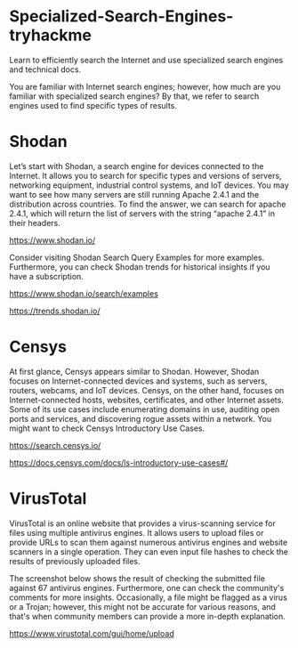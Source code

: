 # Specialized-Search-Engines-tryhackme
Learn to efficiently search the Internet and use specialized search engines and technical docs.

You are familiar with Internet search engines; however, how much are you familiar with specialized search engines? By that, we refer to search engines used to find specific types of results.

# Shodan
Let’s start with Shodan, a search engine for devices connected to the Internet. It allows you to search for specific types and versions of servers, networking equipment, industrial control systems, and IoT devices. You may want to see how many servers are still running Apache 2.4.1 and the distribution across countries. To find the answer, we can search for apache 2.4.1, which will return the list of servers with the string “apache 2.4.1” in their headers.

https://www.shodan.io/

Consider visiting Shodan Search Query Examples for more examples. Furthermore, you can check Shodan trends for historical insights if you have a subscription.

https://www.shodan.io/search/examples

https://trends.shodan.io/

# Censys
At first glance, Censys appears similar to Shodan. However, Shodan focuses on Internet-connected devices and systems, such as servers, routers, webcams, and IoT devices. Censys, on the other hand, focuses on Internet-connected hosts, websites, certificates, and other Internet assets. Some of its use cases include enumerating domains in use, auditing open ports and services, and discovering rogue assets within a network. You might want to check Censys Introductory Use Cases.

https://search.censys.io/

https://docs.censys.com/docs/ls-introductory-use-cases#/

# VirusTotal
VirusTotal is an online website that provides a virus-scanning service for files using multiple antivirus engines. It allows users to upload files or provide URLs to scan them against numerous antivirus engines and website scanners in a single operation. They can even input file hashes to check the results of previously uploaded files.

The screenshot below shows the result of checking the submitted file against 67 antivirus engines. Furthermore, one can check the community's comments for more insights. Occasionally, a file might be flagged as a virus or a Trojan; however, this might not be accurate for various reasons, and that's when community members can provide a more in-depth explanation.

https://www.virustotal.com/gui/home/upload

